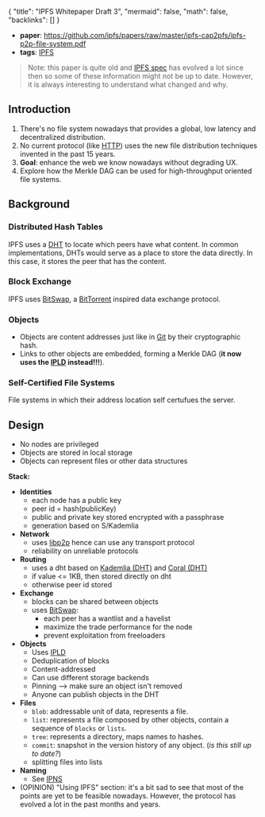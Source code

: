 {
	"title": "IPFS Whitepaper Draft 3",
	"mermaid": false,
	"math": false,
	"backlinks": []
}

- **paper**: https://github.com/ipfs/papers/raw/master/ipfs-cap2pfs/ipfs-p2p-file-system.pdf
- **tags**: [IPFS](/ipfs/)

> Note: this paper is quite old and [IPFS spec](https://github.com/ipfs/specs) has evolved a lot since then so some of these information might not be up to date. However, it is always interesting to understand what changed and why.

## Introduction

1. There's no file system nowadays that provides a global, low latency and decentralized distribution.
2. No current protocol (like [HTTP](/http/)) uses the new file distribution techniques invented in the past 15 years.
3. **Goal**: enhance the web we know nowadays without degrading UX.
4. Explore how the Merkle DAG can be used for high-throughput oriented file systems.

## Background

### Distributed Hash Tables

IPFS uses a [DHT](Distributed%20Hash%20Table) to locate which peers have what content. In common implementations, DHTs would serve as a place to store the data directly. In this case, it stores the peer that has the content.

### Block Exchange

IPFS uses [BitSwap](BitSwap), a [BitTorrent](BitTorrent) inspired data exchange protocol.

### Objects

- Objects are content addresses just like in [Git](Git) by their cryptographic hash.
- Links to other objects are embedded, forming a Merkle DAG (**it now uses the [IPLD](IPLD) instead!!!**).

### Self-Certified File Systems

File systems in which their address location self certufues the server.

## Design

- No nodes are privileged
- Objects are stored in local storage
- Objects can represent files or other data structures

**Stack:**

- **Identities**
  - each node has a public key
  - peer id = hash(publicKey)
  - public and private key stored encrypted with a passphrase
  - generation based on S/Kademlia
- **Network**
  - uses [libp2p](https://libp2p.io/) hence can use any transport protocol
  - reliability on unreliable protocols
- **Routing**
  - uses a dht based on [Kademlia (DHT)](Kademlia%20(DHT)) and [Coral (DHT)](Coral%20(DHT))
  - if value <= 1KB, then stored directly on dht
  - otherwise peer id stored
- **Exchange**
  - blocks can be shared between objects
  - uses [BitSwap](BitSwap):
    - each peer has a wantlist and a havelist
    - maximize the trade performance for the node
    - prevent exploitation from freeloaders
- **Objects**
  - Uses [IPLD](IPLD)
  - Deduplication of blocks
  - Content-addressed
  - Can use different storage backends
  - Pinning --> make sure an object isn't removed
  - Anyone can publish objects in the DHT
- **Files**
  - `blob`: addressable unit of data, represents  a file.
  - `list`: represents a file composed by other objects, contain a sequence of `blocks` or `lists`.
  - `tree`: represents a directory, maps names to hashes.
  - `commit`: snapshot in the version history of any object. (_is this still up to date?_)
  - splitting files into lists
- **Naming**
  - See [IPNS](IPNS)
- (OPINION) "Using IPFS" section: it's a bit sad to see that most of the points are yet to be feasible nowadays. However, the protocol has evolved a lot in the past months and years.